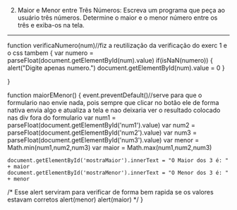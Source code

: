 2. Maior e Menor entre Três Números:
Escreva um programa que peça ao usuário três números.
Determine o maior e o menor número entre os três e exiba-os na tela.
____________



function verificaNumero(num)//fiz a reutilização da verificação do exerc 1 e o css tambem
{
        var numero = parseFloat(document.getElementById(num).value)
        if(isNaN(numero))
            {
                alert("Digite apenas numero.")
                document.getElementById(num).value = 0
            }
        
}

function maiorEMenor()
{ 
    event.preventDefault()//serve para que o formulario nao envie nada, pois sempre que clicar no botão ele de forma nativa envia algo e atualiza a tela e nao deixaria ver o resultado colocado nas div fora do formulario
    var num1 = parseFloat(document.getElementById('num1').value)
    var num2 = parseFloat(document.getElementById('num2').value)
    var num3 = parseFloat(document.getElementById('num3').value)
    var menor = Math.min(num1,num2,num3)
    var maior = Math.max(num1,num2,num3)

    document.getElementById('mostraMaior').innerText = "O Maior dos 3 é: " + maior
    document.getElementById('mostraMenor').innerText = "O Menor dos 3 é: " + menor


   /*
   Esse alert serviram para verificar de forma bem rapida se os valores estavam corretos
   alert(menor)
    alert(maior)
    */
}
